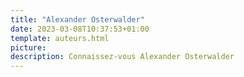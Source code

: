 ```yaml
---
title: "Alexander Osterwalder"
date: 2023-03-08T10:37:53+01:00
template: auteurs.html
picture:
description: Connaissez-vous Alexander Osterwalder
---
```



